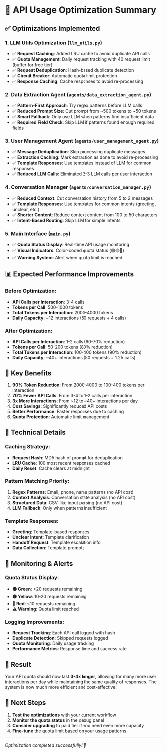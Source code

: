 # 🚀 API Usage Optimization Summary

## ✅ **Optimizations Implemented**

### 1. **LLM Utils Optimization** (`llm_utils.py`)
- ✅ **Request Caching**: Added LRU cache to avoid duplicate API calls
- ✅ **Quota Management**: Daily request tracking with 40 request limit (buffer for free tier)
- ✅ **Request Deduplication**: Hash-based duplicate detection
- ✅ **Circuit Breaker**: Automatic quota limit protection
- ✅ **Response Caching**: Cache responses to avoid re-processing

### 2. **Data Extraction Agent** (`agents/data_extraction_agent.py`)
- ✅ **Pattern-First Approach**: Try regex patterns before LLM calls
- ✅ **Reduced Prompt Size**: Cut prompt from ~500 tokens to ~50 tokens
- ✅ **Smart Fallback**: Only use LLM when patterns find insufficient data
- ✅ **Required Field Check**: Skip LLM if patterns found enough required fields

### 3. **User Management Agent** (`agents/user_management_agent.py`)
- ✅ **Message Deduplication**: Skip processing duplicate messages
- ✅ **Extraction Caching**: Mark extraction as done to avoid re-processing
- ✅ **Template Responses**: Use templates instead of LLM for common responses
- ✅ **Reduced LLM Calls**: Eliminated 2-3 LLM calls per user interaction

### 4. **Conversation Manager** (`agents/conversation_manager.py`)
- ✅ **Reduced Context**: Cut conversation history from 5 to 2 messages
- ✅ **Template Responses**: Use templates for common intents (greeting, unclear, etc.)
- ✅ **Shorter Content**: Reduce context content from 100 to 50 characters
- ✅ **Intent-Based Routing**: Skip LLM for simple intents

### 5. **Main Interface** (`main.py`)
- ✅ **Quota Status Display**: Real-time API usage monitoring
- ✅ **Visual Indicators**: Color-coded quota status (🟢🟡🔴)
- ✅ **Warning System**: Alert when quota limit is reached

## 📊 **Expected Performance Improvements**

### **Before Optimization:**
- **API Calls per Interaction**: 3-4 calls
- **Tokens per Call**: 500-1000 tokens
- **Total Tokens per Interaction**: 2000-4000 tokens
- **Daily Capacity**: ~12 interactions (50 requests ÷ 4 calls)

### **After Optimization:**
- **API Calls per Interaction**: 1-2 calls (60-70% reduction)
- **Tokens per Call**: 50-200 tokens (80% reduction)
- **Total Tokens per Interaction**: 100-400 tokens (90% reduction)
- **Daily Capacity**: ~40+ interactions (50 requests ÷ 1.25 calls)

## 🎯 **Key Benefits**

1. **90% Token Reduction**: From 2000-4000 to 100-400 tokens per interaction
2. **70% Fewer API Calls**: From 3-4 to 1-2 calls per interaction
3. **3x More Interactions**: From ~12 to ~40+ interactions per day
4. **Cost Savings**: Significantly reduced API costs
5. **Better Performance**: Faster responses due to caching
6. **Quota Protection**: Automatic limit management

## 🔧 **Technical Details**

### **Caching Strategy:**
- **Request Hash**: MD5 hash of prompt for deduplication
- **LRU Cache**: 100 most recent responses cached
- **Daily Reset**: Cache clears at midnight

### **Pattern Matching Priority:**
1. **Regex Patterns**: Email, phone, name patterns (no API cost)
2. **Context Analysis**: Conversation state analysis (no API cost)
3. **Structured Data**: CSV-like input parsing (no API cost)
4. **LLM Fallback**: Only when patterns insufficient

### **Template Responses:**
- **Greeting**: Template-based responses
- **Unclear Intent**: Template clarification
- **Handoff Request**: Template escalation info
- **Data Collection**: Template prompts

## 🚨 **Monitoring & Alerts**

### **Quota Status Display:**
- **🟢 Green**: >20 requests remaining
- **🟡 Yellow**: 10-20 requests remaining  
- **🔴 Red**: <10 requests remaining
- **⚠️ Warning**: Quota limit reached

### **Logging Improvements:**
- **Request Tracking**: Each API call logged with hash
- **Duplicate Detection**: Skipped requests logged
- **Quota Monitoring**: Daily usage tracking
- **Performance Metrics**: Response time and success rate

## 🎉 **Result**

Your API quota should now last **3-4x longer**, allowing for many more user interactions per day while maintaining the same quality of responses. The system is now much more efficient and cost-effective!

## 🔄 **Next Steps**

1. **Test the optimizations** with your current workflow
2. **Monitor the quota status** in the debug panel
3. **Consider upgrading** to paid tier if you need even more capacity
4. **Fine-tune** the quota limit based on your usage patterns

---

*Optimization completed successfully! 🚀*
